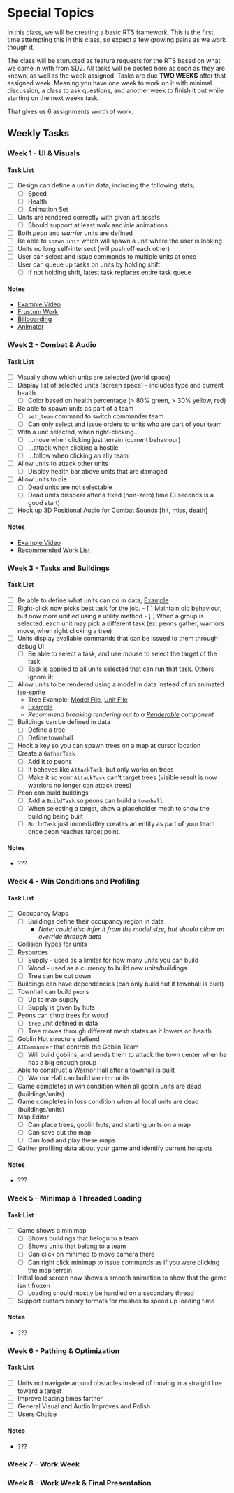 Special Topics
======

In this class, we will be creating a basic RTS framework.  This is the first time attempting this in this class, so expect a few growing pains as we work though it.

The class will be sturucted as feature requests for the RTS based on what we came in with from SD2.  All tasks will be posted here as soon as they are known, as well as the week assigned.  Tasks are due **TWO WEEKS** after that assigned week.  Meaning you have one week to work on it with minimal discussion, a class to ask questions, and another week to finish it out while starting on the next weeks task.

That gives us 6 assignments worth of work.

## Weekly Tasks

### Week 1 - UI & Visuals
#### Task List
- [ ] Design can define a unit in data, including the following stats; 
    - [ ] Speed
    - [ ] Health
    - [ ] Animation Set
- [ ] Units are rendered correctly with given art assets
    - [ ] Should support at least *walk* and *idle* animations.
- [ ] Both *peon* and *warrior* units are defined
- [ ] Be able to `spawn unit` which will spawn a unit where the user is looking
- [ ] Units no long self-intersect (will push off each other)
- [ ] User can select and issue commands to multiple units at once
- [ ] User can queue up tasks on units by holding shift
    - [ ] If not holding shift, latest task replaces entire task queue

#### Notes
- [Example Video](https://www.youtube.com/watch?v=Ie7Q4G8kqpI)
- [Frustum Work](notes/frustum.md)
- [Billboarding](notes/billboarding.md)
- [Animator](notes/animator.cpp)


### Week 2 - Combat & Audio
#### Task List
- [ ] Visually show which units are selected (world space)
- [ ] Display list of selected units (screen space) - includes type and current health
    - [ ] Color based on health percentage (> 80% green, > 30% yellow, red)
- [ ] Be able to spawn units as part of a team
    - [ ] `set_team` command to switch commander team
    - [ ] Can only select and issue orders to units who are part of your team
- [ ] With a unit selected, when right-clicking...
    - [ ] ...move when clicking just terrain (current behaviour)
    - [ ] ...attack when clicking a hostile
    - [ ] ...follow when clicking an ally team
- [ ] Allow units to attack other units
    - [ ] Display health bar above units that are damaged
- [ ] Allow units to die
    - [ ] Dead units are not selectable
    - [ ] Dead units disspear after a fixed (non-zero) time (3 seconds is a good start)
- [ ] Hook up 3D Positional Audio for Combat Sounds [hit, miss, death]

#### Notes
- [Example Video](https://www.youtube.com/watch?v=fyUrOtFWbTo)
- [Recommended Work List](notes/notes.a2.md)


### Week 3 - Tasks and Buildings
#### Task List
- [ ] Be able to define what units can do in data;  [Example](../examples/units.a3.xml)
- [ ] Right-click now picks best task for the job.
      - [ ] Maintain old behaviour, but now more unified using a utility method
      - [ ] When a group is selected, each unit may pick a different task 
            (ex: peons gather, warriors move, when right clicking a tree)
- [ ] Units display available commands that can be issued to them through debug UI
    - [ ] Be able to select a task, and use mouse to select the target of the task
    - [ ] Task is applied to all units selected that can run that task.  Others ignore it; 
- [ ] Allow units to be rendered using a model in data instead of an animated iso-sprite
    - Tree Example: [Model File](../examples/foliage_models.xml), [Unit File](../examples/foliage_units.xml)
    - [Example](../examples/humans.a3.xml)
    - *Recommend breaking rendering out to a [Renderable](../notes/Renderable.md) component*
- [ ] Buildings can be defined in data
    - [ ] Define a tree
    - [ ] Define townhall
- [ ] Hook a key so you can spawn trees on a map at cursor location
- [ ] Create a `GatherTask`
    - [ ] Add it to peons
    - [ ] It behaves like `AttackTask`, but only works on trees
    - [ ] Make it so your `AttackTask` can't target trees (visible result is now warriors no longer can attack trees)
- [ ] Peon can build buildings
    - [ ] Add a `BuildTask` so peons can build a `townhall` 
    - [ ] When selecting a target, show a placeholder mesh to show the building being built
    - [ ] `BuildTask` just immediatley creates an entity as part of your team once peon reaches target point.

#### Notes
- ???


### Week 4 - Win Conditions and Profiling
#### Task List
- [ ] Occupancy Maps
    - [ ] Buildings define their occupancy region in data
        - *Note: could also infer it from the model size, but should allow an override through data*
- [ ] Collision Types for units
- [ ] Resources
    - [ ] Supply - used as a limiter for how many units you can build
    - [ ] Wood - used as a currency to build new units/buildings
    - [ ] Tree can be cut down
- [ ] Buildings can have dependencies (can only build hut if townhall is built)
- [ ] Townhall can build `peon`s
    - [ ] Up to max supply
    - [ ] Supply is given by huts
- [ ] Peons can chop trees for wood
    - [ ] `tree` unit defined in data
    - [ ] Tree moves through different mesh states as it lowers on health
- [ ] Goblin Hut structure defiend
- [ ] `AICommander` that controls the Goblin Team
    - [ ] Will build goblins, and sends them to attack the town center when he has a big enough group
- [ ] Able to construct a Warrior Hall after a townhall is built
    - [ ] Warrior Hall can build `warrior` units
- [ ] Game completes in win condition when all goblin units are dead (buildings/units)
- [ ] Game completes in loss condition when all local units are dead (buildings/units)
- [ ] Map Editor
    - [ ] Can place trees, goblin huts, and starting units on a map
    - [ ] Can save out the map
    - [ ] Can load and play these maps
- [ ] Gather profiling data about your game and identify current hotspots

#### Notes
- ???

### Week 5 - Minimap & Threaded Loading
#### Task List
- [ ] Game shows a minimap
    - [ ] Shows buildings that belogn to a team
    - [ ] Shows units that belong to a team
    - [ ] Can click on minimap to move camera there
    - [ ] Can right click minimap to issue commands as if you were clicking the map terrain
- [ ] Initial load screen now shows a smooth animation to show that the game isn't frozen
    - [ ] Loading should mostly be handled on a secondary thread
- [ ] Support custom binary formats for meshes to speed up loading time

#### Notes
- ???


### Week 6 - Pathing & Optimization
#### Task List
- [ ] Units not navigate around obstacles instead of moving in a straight line toward a target
- [ ] Improve loading times farther
- [ ] General Visual and Audio Improves and Polish
- [ ] Users Choice

#### Notes
- ???


### Week 7 - Work Week

### Week 8 - Work Week & Final Presentation